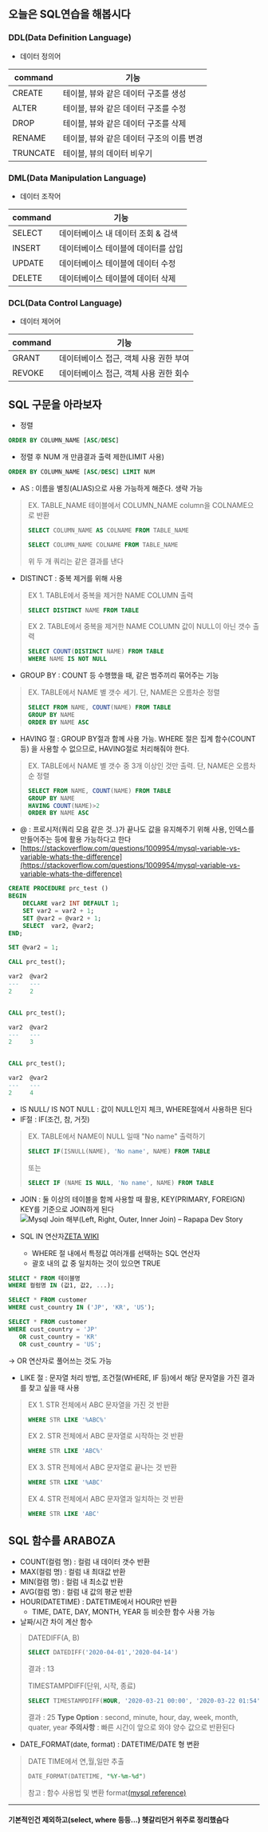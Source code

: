 ## 오늘은 SQL연습을 해봅시다

### DDL(Data Definition Language)
- 데이터 정의어

| command | 기능  |
|--|--|
|  CREATE | 테이블, 뷰와 같은 데이터 구조를 생성 |
| ALTER| 테이블, 뷰와 같은 데이터 구조를 수정|
|DROP|테이블, 뷰와 같은 데이터 구조를 삭제|
|RENAME|테이블, 뷰와 같은 데이터 구조의 이름 변경|
|TRUNCATE|테이블, 뷰의 데이터 비우기|


### DML(Data Manipulation Language)
- 데이터 조작어

| command | 기능  |
|--|--|
|  SELECT | 데이터베이스 내 데이터 조회 & 검색 |
| INSERT| 데이터베이스 테이블에 데이터를 삽입|
|UPDATE|데이터베이스 테이블에 데이터 수정|
|DELETE|데이터베이스 테이블에 데이터 삭제|
### DCL(Data Control Language)
- 데이터 제어어

| command | 기능  |
|--|--|
|  GRANT| 데이터베이스 접근, 객체 사용 권한 부여 |
| REVOKE| 데이터베이스 접근, 객체 사용 권한 회수|

## SQL 구문을 아라보자
- 정렬 
```SQL
ORDER BY COLUMN_NAME [ASC/DESC]
```
- 정렬 후 NUM 개 만큼결과 출력 제한(LIMIT 사용)
```SQL
ORDER BY COLUMN_NAME [ASC/DESC] LIMIT NUM
```
- AS : 이름을 별칭(ALIAS)으로 사용 가능하게 해준다. 생략 가능
> EX. TABLE_NAME 테이블에서 COLUMN_NAME column을 COLNAME으로 반환
> ```SQL
> SELECT COLUMN_NAME AS COLNAME FROM TABLE_NAME
> ```
> ```SQL
> SELECT COLUMN_NAME COLNAME FROM TABLE_NAME
> ```
> 위 두 개 쿼리는 같은 결과를 낸다
-  DISTINCT : 중복 제거를 위해 사용
> EX 1. TABLE에서 중복을 제거한 NAME COLUMN 출력
> ```SQL
> SELECT DISTINCT NAME FROM TABLE
> ```

>EX 2. TABLE에서 중복을 제거한 NAME COLUMN 값이 NULL이 아닌 갯수 출력
>```SQL
>SELECT COUNT(DISTINCT NAME) FROM TABLE
>WHERE NAME IS NOT NULL
>```
- GROUP BY : COUNT 등 수행했을 때, 같은 범주끼리 묶어주는 기능
> EX. TABLE에서 NAME 별 갯수 세기. 단, NAME은 오름차순 정렬 
> ```SQL
> SELECT FROM NAME, COUNT(NAME) FROM TABLE
> GROUP BY NAME
> ORDER BY NAME ASC
> ```
- HAVING 절 : GROUP BY절과 함께 사용 가능. WHERE 절은 집계 함수(COUNT 등) 을 사용할 수 없으므로, HAVING절로 처리해줘야 한다.
> EX. TABLE에서 NAME 별 갯수 중 3개 이상인 것만 출력. 단, NAME은 오름차순 정렬 
> ```SQL
> SELECT FROM NAME, COUNT(NAME) FROM TABLE
> GROUP BY NAME
> HAVING COUNT(NAME)>2
> ORDER BY NAME ASC
> ```
- @ : 프로시저(쿼리 모음 같은 것..)가 끝나도 값을 유지해주기 위해 사용, 인덱스를 만들어주는 등에 활용 가능하다고 한다
- [https://stackoverflow.com/questions/1009954/mysql-variable-vs-variable-whats-the-difference](https://stackoverflow.com/questions/1009954/mysql-variable-vs-variable-whats-the-difference)
```SQL
CREATE PROCEDURE prc_test ()
BEGIN
    DECLARE var2 INT DEFAULT 1;
    SET var2 = var2 + 1;
    SET @var2 = @var2 + 1;
    SELECT  var2, @var2;
END;

SET @var2 = 1;

CALL prc_test();

var2  @var2
---   ---
2     2


CALL prc_test();

var2  @var2
---   ---
2     3


CALL prc_test();

var2  @var2
---   ---
2     4
```
- IS NULL/ IS NOT NULL : 값이 NULL인지 체크, WHERE절에서 사용하믄 된다
- IF절 : IF(조건, 참, 거짓)
> EX. TABLE에서 NAME이 NULL 일때 "No name" 출력하기
> ```SQL
> SELECT IF(ISNULL(NAME), 'No name', NAME) FROM TABLE
> ```
> 또는
> ```SQL
> SELECT IF (NAME IS NULL, 'No name', NAME) FROM TABLE
> ```

- JOIN : 둘 이상의 테이블을 함께 사용할 때 활용, KEY(PRIMARY, FOREIGN) KEY를 기준으로 JOIN하게 된다
![Mysql Join 해부(Left, Right, Outer, Inner Join) – Rapapa Dev Story](https://lh3.googleusercontent.com/proxy/Q9SQa4c_5p6qzGkNErpjcAxjpu4YLSJS1At6mTzoNEfnYcYO7E811BbxU0lXg__etAMAgR3E8Y7X54NP9rxfVAp3YJNoEQ6OIJ2clE7_F96jMdNvCJmzZLngHCSJp9E)

- SQL IN 연산자[ZETA WIKI](https://zetawiki.com/wiki/SQL_IN_%EC%97%B0%EC%82%B0%EC%9E%90)

	-   WHERE 절  내에서 특정값 여러개를 선택하는 SQL 연산자
	-   괄호 내의 값 중 일치하는 것이 있으면 TRUE
```SQL
SELECT * FROM 테이블명
WHERE 컬럼명 IN (값1, 값2, ...);
```
```SQL
SELECT * FROM customer  
WHERE cust_country IN ('JP', 'KR', 'US');
```
```SQL
SELECT * FROM customer  
WHERE cust_country = 'JP'
   OR cust_country = 'KR'
   OR cust_country = 'US';
```
→ OR 연산자로 풀어쓰는 것도 가능

- LIKE 절 : 문자열 처리 방법, 조건절(WHERE, IF 등)에서 해당 문자열을 가진 결과를 찾고 싶을 때 사용
>EX 1. STR 전체에서 ABC 문자열을 가진 것 반환
> ```SQL
> WHERE STR LIKE '%ABC%'
> ```
> EX 2. STR 전체에서 ABC 문자열로 시작하는 것 반환
> ```SQL
> WHERE STR LIKE 'ABC%'
> ```
> EX 3. STR 전체에서 ABC 문자열로 끝나는 것 반환
> ```SQL
> WHERE STR LIKE '%ABC'
> ```
>  EX 4. STR 전체에서 ABC 문자열과 일치하는 것 반환
> ```SQL
> WHERE STR LIKE 'ABC'
> ```

## SQL 함수를 ARABOZA
- COUNT(컬럼 명) : 컬럼 내 데이터 갯수 반환
- MAX(컬럼 명) : 컬럼 내 최대값 반환
- MIN(컬렴 명) : 컬럼 내 최소값 반환
- AVG(컬럼 명) : 컬럼 내 값의 평균 반환
- HOUR(DATETIME) : DATETIME에서 HOUR만 반환
	- TIME, DATE, DAY, MONTH, YEAR 등 비슷한 함수 사용 가능
-  날짜/시간 차이 계산 함수
> DATEDIFF(A, B)
>```SQL
>SELECT DATEDIFF('2020-04-01','2020-04-14')
>```
> 결과 : 13
> 	
> TIMESTAMPDIFF(단위, 시작, 종료)
> ```sql
> SELECT TIMESTAMPDIFF(HOUR, '2020-03-21 00:00', '2020-03-22 01:54')
> ```
> 결과 : 25
>**Type Option** : second, minute, hour, day, week, month, quater, year
>**주의사항** : 빠른 시간이 앞으로 와야 양수 값으로 반환된다

- DATE_FORMAT(date, format) : DATETIME/DATE 형 변환
> DATE TIME에서 연,월,일만 추출
> ```SQL
> DATE_FORMAT(DATETIME, "%Y-%m-%d")
> ```
> 참고 : 함수 사용법 및 변환 format[(mysql reference)](https://dev.mysql.com/doc/refman/5.7/en/date-and-time-functions.html#function_date-format)
---
#### 기본적인건 제외하고(select, where 등등...) 헷갈리던거 위주로 정리했슴다
